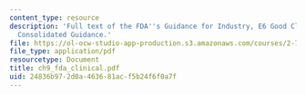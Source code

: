 ```yaml
---
content_type: resource
description: 'Full text of the FDA''s Guidance for Industry, E6 Good Clinical Practice:
  Consolidated Guidance.'
file: https://ol-ocw-studio-app-production.s3.amazonaws.com/courses/2-782j-design-of-medical-devices-and-implants-spring-2006/24836b972d0a463681acf5b24f6f0a7f_ch9_fda_clinical.pdf
file_type: application/pdf
resourcetype: Document
title: ch9_fda_clinical.pdf
uid: 24836b97-2d0a-4636-81ac-f5b24f6f0a7f
---
```

